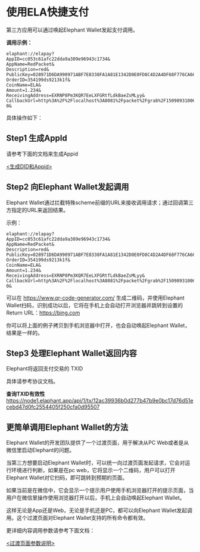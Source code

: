 # 使用ELA快捷支付

  第三方应用可以通过唤起Elephant Wallet发起支付调用。
  
  **调用示例：**
  
  ```
  elaphant://elapay?
AppID=cc053c61afc22dda9a309e96943c1734&
AppName=RedPacket&
Description=red&
PublicKey=028971D6DA990971ABF7E8338FA1A81E1342D0E0FD8C4D2A4DF68F776CA66EA0B1&
OrderID=354199ds9213k1f&
CoinName=ELA&
Amount=1.234&
ReceivingAddress=EXRNP8Pm3KQR7EeLXFGRtfLdkBaeZsMLyy&
CallbackUrl=http%3A%2F%2Flocalhost%3A8081%2Fpacket%2Fgrab%2F1509893100600982-0&
  ```
  
  
  
  具体操作如下：

## Step1 生成AppId

  请参考下面的文档来生成Appid

  [<生成DID和Appid>](./generate_appid.md)


## Step2 向Elephant Wallet发起调用
  Elephant Wallet通过拦截特殊scheme前缀的URL来接收调用请求；通过回调第三方指定的URL来返回结果。
  
  示例：
  ```
  elaphant://elapay?
AppID=cc053c61afc22dda9a309e96943c1734&
AppName=RedPacket&
Description=red&
PublicKey=028971D6DA990971ABF7E8338FA1A81E1342D0E0FD8C4D2A4DF68F776CA66EA0B1&
OrderID=354199ds9213k1f&
CoinName=ELA&
Amount=1.234&
ReceivingAddress=EXRNP8Pm3KQR7EeLXFGRtfLdkBaeZsMLyy&
CallbackUrl=http%3A%2F%2Flocalhost%3A8081%2Fpacket%2Fgrab%2F1509893100600982-0&
  ```
  
  可以在 https://www.qr-code-generator.com/ 生成二维码，并使用Elephant Wallet扫码，识别成功以后，它将在手机上会自动打开浏览器并跳转到设置的Return URL：https://bing.com
  
  你可以将上面的例子拷贝到手机浏览器中打开，也会自动唤起Elephant Wallet，结果是一样的。
  

## Step3 处理Elephant Wallet返回内容

  Elephant将返回支付交易的 TXID 

  具体请参考协议文档。
  
  [<Elephant Wallet Elapay Command>](https://github.com/elastos/Elastos.Developer.Doc/blob/master/CN/4.%E9%92%B1%E5%8C%85%E5%AF%B9%E6%8E%A5/4.Elephant%E9%92%B1%E5%8C%85%E5%AF%B9%E6%8E%A5%E5%8D%8F%E8%AE%AE.md#elapay%E6%8C%87%E4%BB%A4)
  
  **查询TXID有效性**
  https://node1.elaphant.app/api/1/tx/12ac39936b0d277b47b9e0bc17d76d51ecebd47d0fc2554405f250cfa0d95507

## 更简单调用Elephant Wallet的方法

  Elephant Wallet的开发团队提供了一个过渡页面，用于解决从PC Web或者是从微信里启动Elephant的问题。
  
  当第三方想要启动Elephant Wallet时，可以统一向过渡页面发起请求，它会对运行环境进行判断，如果是在pc web，它将显示一个二维码，用户可以打开Elephant Wallet对它扫码，即可跳转到预期的页面。
  
  如果当前是在微信中，它会显示一个提示用户使用手机浏览器打开的提示页面，当用户在微信里操作使用浏览器打开以后，手机上会自动唤起Elephant Wallet。 
  
  这样无论是App还是Web，无论是手机还是PC，都可以向Elephant Wallet发起调用。这个过渡页面对Elephant Wallet支持的所有命令都有效。
  
  更详细内容调用参数请参考下面文档：  
  
  [<过渡页面参数说明>](./redirect_page.md)




